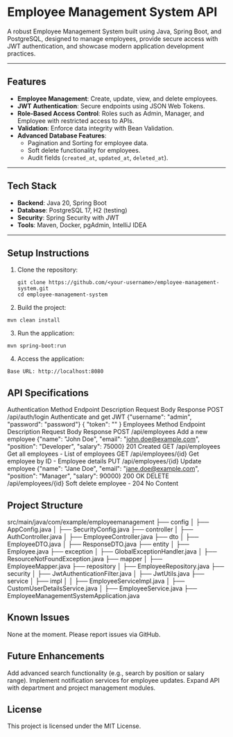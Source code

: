 # Employee Management System API

A robust Employee Management System built using Java, Spring Boot, and PostgreSQL, designed to manage employees, provide secure access with JWT authentication, and showcase modern application development practices.

---

## **Features**
- **Employee Management**: Create, update, view, and delete employees.
- **JWT Authentication**: Secure endpoints using JSON Web Tokens.
- **Role-Based Access Control**: Roles such as Admin, Manager, and Employee with restricted access to APIs.
- **Validation**: Enforce data integrity with Bean Validation.
- **Advanced Database Features**:
  - Pagination and Sorting for employee data.
  - Soft delete functionality for employees.
  - Audit fields (`created_at`, `updated_at`, `deleted_at`).

---

## **Tech Stack**
- **Backend**: Java 20, Spring Boot
- **Database**: PostgreSQL 17, H2 (testing)
- **Security**: Spring Security with JWT
- **Tools**: Maven, Docker, pgAdmin, IntelliJ IDEA

---

## **Setup Instructions**
1. Clone the repository:
   ```
   git clone https://github.com/<your-username>/employee-management-system.git
   cd employee-management-system
2. Build the project:

```
mvn clean install
```
3. Run the application:


```
mvn spring-boot:run
```
4. Access the application:

```
Base URL: http://localhost:8080
```


## **API Specifications**
Authentication
Method	Endpoint	Description	Request Body	Response
POST	/api/auth/login	Authenticate and get JWT	{"username": "admin", "password": "password"}	{ "token": "<jwt>" }
Employees
Method	Endpoint	Description	Request Body	Response
POST	/api/employees	Add a new employee	{"name": "John Doe", "email": "john.doe@example.com", "position": "Developer", "salary": 75000}	201 Created
GET	/api/employees	Get all employees	-	List of employees
GET	/api/employees/{id}	Get employee by ID	-	Employee details
PUT	/api/employees/{id}	Update employee	{"name": "Jane Doe", "email": "jane.doe@example.com", "position": "Manager", "salary": 90000}	200 OK
DELETE	/api/employees/{id}	Soft delete employee	-	204 No Content

## **Project Structure**


src/main/java/com/example/employeemanagement
├── config
│   ├── AppConfig.java
│   ├── SecurityConfig.java
├── controller
│   ├── AuthController.java
│   ├── EmployeeController.java
├── dto
│   ├── EmployeeDTO.java
│   ├── ResponseDTO.java
├── entity
│   ├── Employee.java
├── exception
│   ├── GlobalExceptionHandler.java
│   ├── ResourceNotFoundException.java
├── mapper
│   ├── EmployeeMapper.java
├── repository
│   ├── EmployeeRepository.java
├── security
│   ├── JwtAuthenticationFilter.java
│   ├── JwtUtils.java
├── service
│   ├── impl
│   │   ├── EmployeeServiceImpl.java
│   ├── CustomUserDetailsService.java
│   ├── EmployeeService.java
├── EmployeeManagementSystemApplication.java
## **Known Issues**
None at the moment. Please report issues via GitHub.
## **Future Enhancements**
Add advanced search functionality (e.g., search by position or salary range).
Implement notification services for employee updates.
Expand API with department and project management modules.
## **License**
This project is licensed under the MIT License.

